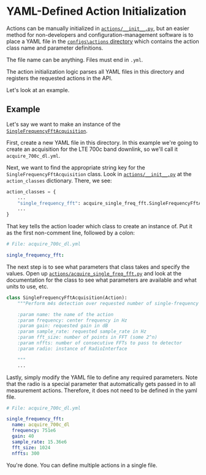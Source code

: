 # YAML-Defined Action Initialization

Actions can be manually initialized in [`actions/__init__.py`](../discover/__init__.py), but an easier method for
non-developers and configuration-management software is to place a YAML file in the
[`configs\actions` directory](../configs/actions) which contains the action class name and parameter definitions.

The file name can be anything. Files must end in `.yml`.

The action initialization logic parses all YAML files in this directory and registers the requested actions in the API.

Let's look at an example.

## Example

Let's say we want to make an instance of the [`SingleFrequencyFftAcquisition`](../actions/acquire_single_freq_fft.py).

First, create a new YAML file in this directory. In this example we're going to create an acquisition for the LTE 700c
band downlink, so we'll call it `acquire_700c_dl.yml`.

Next, we want to find the appropriate string key for the `SingleFrequencyFftAcquisition` class. Look in
[`actions/__init__.py`](../actions/__init__.py) at the `action_classes` dictionary. There, we see:

```python
action_classes = {
    ...
    "single_frequency_fft": acquire_single_freq_fft.SingleFrequencyFftAcquisition,
    ...
}
```

That key tells the action loader which class to create an instance of. Put it as the first non-comment line, followed
by a colon:

```yaml
# File: acquire_700c_dl.yml

single_frequency_fft:
```

The next step is to see what parameters that class takes and specify the values. Open up
[`actions/acquire_single_freq_fft.py`](../actions/acquire_single_freq_fft.py) and look at the documentation for the
class to see what parameters are available and what units to use, etc.

```python
class SingleFrequencyFftAcquisition(Action):
    """Perform m4s detection over requested number of single-frequency FFTs.

    :param name: the name of the action
    :param frequency: center frequency in Hz
    :param gain: requested gain in dB
    :param sample_rate: requested sample_rate in Hz
    :param fft_size: number of points in FFT (some 2^n)
    :param nffts: number of consecutive FFTs to pass to detector
    :param radio: instance of RadioInterface

    """
    ...
```

Lastly, simply modify the YAML file to define any required parameters. Note that the radio is a special parameter
that automatically gets passed in to all measurement actions. Therefore, it does not need to be defined in the yaml
file.

```yaml
# File: acquire_700c_dl.yml

single_frequency_fft:
  name: acquire_700c_dl
  frequency: 751e6
  gain: 40
  sample_rate: 15.36e6
  fft_size: 1024
  nffts: 300
```

You're done. You can define multiple actions in a single file.

